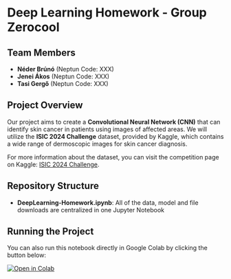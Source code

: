 # Deep Learning Homework - Group Zerocool

## Team Members
- **Néder Brúnó** (Neptun Code: XXX)
- **Jenei Ákos** (Neptun Code: XXX)
- **Tasi Gergő** (Neptun Code: XXX)

## Project Overview
Our project aims to create a **Convolutional Neural Network (CNN)** that can identify skin cancer in patients using images of affected areas. We will utilize the **ISIC 2024 Challenge** dataset, provided by Kaggle, which contains a wide range of dermoscopic images for skin cancer diagnosis.

For more information about the dataset, you can visit the competition page on Kaggle: [ISIC 2024 Challenge](https://www.kaggle.com/competitions/isic-2024-challenge).

## Repository Structure
- **DeepLearning-Homework.ipynb**: All of the data, model and file downloads are centralized in one Jupyter Notebook


## Running the Project
You can also run this notebook directly in Google Colab by clicking the button below:

[![Open in Colab](https://colab.research.google.com/assets/colab-badge.svg)](link_to_colab_notebook)
